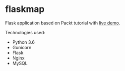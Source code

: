 # flaskmap
Flask application based on Packt tutorial with [live demo](http://nazo.pm/p1).

Technologies used:
- Python 3.6
- Gunicorn
- Flask
- Nginx
- MySQL
